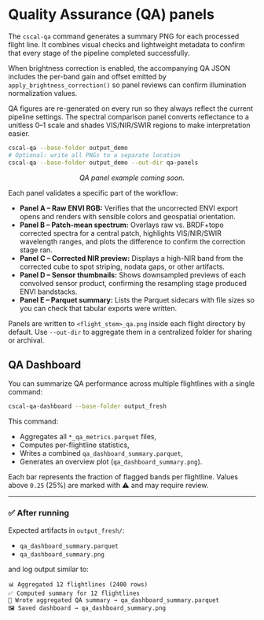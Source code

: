 # Quality Assurance (QA) panels

The `cscal-qa` command generates a summary PNG for each processed flight line. It
combines visual checks and lightweight metadata to confirm that every stage of the
pipeline completed successfully.

When brightness correction is enabled, the accompanying QA JSON includes the
per-band gain and offset emitted by `apply_brightness_correction()` so panel
reviews can confirm illumination normalization values.

QA figures are re-generated on every run so they always reflect the current pipeline
settings. The spectral comparison panel converts reflectance to a unitless 0–1 scale and
shades VIS/NIR/SWIR regions to make interpretation easier.

```bash
cscal-qa --base-folder output_demo
# Optional: write all PNGs to a separate location
cscal-qa --base-folder output_demo --out-dir qa-panels
```

<!-- TODO: Replace this note with an actual QA panel screenshot when available. -->
<p align="center"><em>QA panel example coming soon.</em></p>

Each panel validates a specific part of the workflow:

- **Panel A – Raw ENVI RGB:** Verifies that the uncorrected ENVI export opens and renders
  with sensible colors and geospatial orientation.
- **Panel B – Patch-mean spectrum:** Overlays raw vs. BRDF+topo corrected spectra for a
  central patch, highlights VIS/NIR/SWIR wavelength ranges, and plots the difference to
  confirm the correction stage ran.
- **Panel C – Corrected NIR preview:** Displays a high-NIR band from the corrected cube to
  spot striping, nodata gaps, or other artifacts.
- **Panel D – Sensor thumbnails:** Shows downsampled previews of each convolved sensor
  product, confirming the resampling stage produced ENVI bandstacks.
- **Panel E – Parquet summary:** Lists the Parquet sidecars with file sizes so you can check
  that tabular exports were written.

Panels are written to `<flight_stem>_qa.png` inside each flight directory by default. Use
`--out-dir` to aggregate them in a centralized folder for sharing or archival.

## QA Dashboard

You can summarize QA performance across multiple flightlines with a single command:

```bash
cscal-qa-dashboard --base-folder output_fresh
```

This command:

- Aggregates all `*_qa_metrics.parquet` files,
- Computes per-flightline statistics,
- Writes a combined `qa_dashboard_summary.parquet`,
- Generates an overview plot (`qa_dashboard_summary.png`).

Each bar represents the fraction of flagged bands per flightline. Values above `0.25`
(25%) are marked with ⚠️ and may require review.

---

### ✅ After running

Expected artifacts in `output_fresh/`:

- `qa_dashboard_summary.parquet`
- `qa_dashboard_summary.png`

and log output similar to:

```
📊 Aggregated 12 flightlines (2400 rows)
✅ Computed summary for 12 flightlines
💾 Wrote aggregated QA summary → qa_dashboard_summary.parquet
🖼️ Saved dashboard → qa_dashboard_summary.png
```
